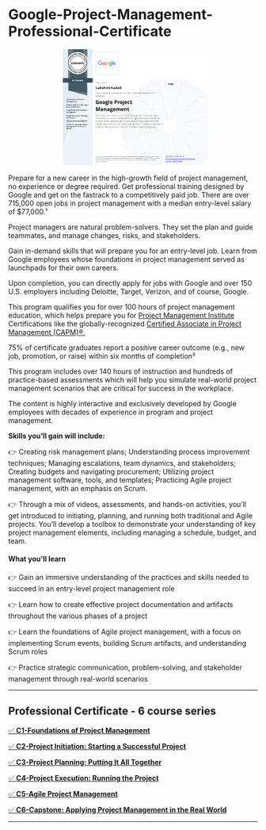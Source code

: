 # Google-Project-Management-Professional-Certificate


<p align="center">
<img src="/Lakshmi Kadali Certificates/Coursera Google Project Mangement Professional certificate.png" width=60% height=60%>

Prepare for a new career in the high-growth field of project management, no experience or degree required. Get professional training designed by Google and get on the fastrack to a competitively paid job. There are over 715,000 open jobs in project management with a median entry-level salary of $77,000.¹

Project managers are natural problem-solvers. They set the plan and guide teammates, and manage changes, risks, and stakeholders.

Gain in-demand skills that will prepare you for an entry-level job. Learn from Google employees whose foundations in project management served as launchpads for their own careers. 

Upon completion, you can directly apply for jobs with Google and over 150 U.S. employers including Deloitte, Target, Verizon, and of course, Google. 

This program qualifies you for over 100 hours of project management education, which helps prepare you for 
[Project Management Institute](https://www.pmi.org/)
 Certifications like the globally-recognized 
[Certified Associate in Project Management (CAPM)®.](https://www.pmi.org/certifications/certified-associate-capm?utm_job_number=16&utm_campaign_name=capm_lead_generation&utm_region_name=north_america&utm_program_origin=planned_campaign&utm_program_type=continuous_campaign&utm_campaign_intent=acquisition&utm_funnel_stage=lead_acquisition&utm_initiative=certification&utm_product=capm&utm_marketing_channel=paid_media&utm_marketing_subchannel=search_ppc_nonbranded&utm_start_date=07012019&utm_end_date=12312030&utm_source=google&utm_custom_field_one=capm_certification_north_america&utm_custom_field_two=capm_certifiedassocinprojectmgmt&utm_custom_field_three=427370065638&utm_custom_field_four=certified%20associate%20in%20project%20management&utm_custom_field_five=e&gclid=CjwKCAiAkJKCBhAyEiwAKQBCkgwy-7haeOw1QrUjzLbGKtO4OgBW2EUgXGAKcvbs1nnFAhVj2n44RhoCsDIQAvD_BwE)

75% of certificate graduates report a positive career outcome (e.g., new job, promotion, or raise) within six months of completion²

This program includes over 140 hours of instruction and hundreds of practice-based assessments which will help you simulate real-world project management scenarios that are critical for success in the workplace.

The content is highly interactive and exclusively developed by Google employees with decades of experience in program and project management.

**Skills you’ll gain will include:** 

👉 Creating risk management plans; Understanding process improvement techniques; Managing escalations, team dynamics, and stakeholders; Creating budgets and navigating procurement; Utilizing  project management software, tools, and templates; Practicing Agile project management, with an emphasis on Scrum.

👉 Through a mix of videos, assessments, and hands-on activities, you’ll get introduced to initiating, planning, and running both traditional and Agile projects. You’ll develop a toolbox to demonstrate your understanding of key project management elements, including managing a schedule, budget, and team.

#### What you'll learn

👉 Gain an immersive understanding of the practices and skills needed to succeed in an entry-level project management role

👉 Learn how to create effective project documentation and artifacts throughout the various phases of a project

👉 Learn the foundations of Agile project management, with a focus on implementing Scrum events, building Scrum artifacts, and understanding Scrum roles

👉 Practice strategic communication, problem-solving, and stakeholder management through real-world scenarios

---

## Professional Certificate - 6 course series


[:white_check_mark: **C1-Foundations of Project Management**](https://github.com/lk-learner/Google-Project-Management-Professional-Certificate/tree/main/Course-1%20:%20Foundations%20of%20Project%20Management)

[:white_check_mark: **C2-Project Initiation: Starting a Successful Project**](https://github.com/lk-learner/Google-Project-Management-Professional-Certificate/tree/main/Course-2%20:%20Project%20Initiation:%20Starting%20a%20Successful%20Project)

[:white_check_mark: **C3-Project Planning: Putting It All Together**](https://github.com/lk-learner/Google-Project-Management-Professional-Certificate/tree/main/Course-3%20%3A%20Project%20Planning%3A%20Putting%20It%20All%20Together)

[:white_check_mark: **C4-Project Execution: Running the Project**](https://github.com/lk-learner/Google-Project-Management-Professional-Certificate/tree/main/Course-4%20:%20Project%20Execution:%20Running%20the%20Project)

[:white_check_mark: **C5-Agile Project Management**](https://github.com/lk-learner/Google-Project-Management-Professional-Certificate/tree/main/Course-5%20%3A%20Agile%20Project%20Management)

[:white_check_mark: **C6-Capstone: Applying Project Management in the Real World**](https://github.com/lk-learner/Google-Project-Management-Professional-Certificate/tree/main/Course-6%20:%20Capstone:%20Applying%20Project%20Management%20in%20the%20Real%20World)


---
